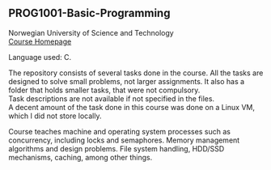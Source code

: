 ## PROG1001-Basic-Programming
Norwegian University of Science and Technology <br>
<a href='https://www.ntnu.no/studier/emner/IDATG2202#tab=omEmnet'>Course Homepage</a>

Language used: C.

The repository consists of several tasks done in the course. All the tasks are designed to solve small problems, not larger assignments.
It also has a folder that holds smaller tasks, that were not compulsory. 
<br>Task descriptions are not available if not specified in the files. <br>
A decent amount of the task done in this course was done on a Linux VM, which I did not store locally. 

Course teaches machine and operating system processes such as concurrency, including locks and semaphores. Memory management algorithms and design problems. File system handling, HDD/SSD mechanisms, caching, among other things. 
